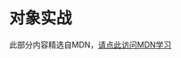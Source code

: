 # 对象实战

此部分内容精选自MDN，[请点此访问MDN学习](https://developer.mozilla.org/zh-CN/docs/Learn/JavaScript/Objects/Object_building_practice)